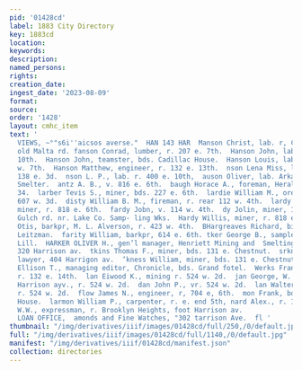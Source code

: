 ```yaml
---
pid: '01428cd'
label: 1883 City Directory
key: 1883cd
location: 
keywords: 
description: 
named_persons: 
rights: 
creation_date: 
ingest_date: '2023-08-09'
format: 
source: 
order: '1428'
layout: cmhc_item
text: '                                                                       POLORADO
  VIEWS, ~°"s6i''aicsos averse."  HAN 143 HAR  Manson Christ, lab. r, Chestnut nr.
  old Malta rd. fanson Conrad, lumber, r. 207 e. 7th.  Hanson John, lab. r. 407 e.
  10th.  Hanson John, teamster, bds. Cadillac House.  Hanson Louis, lab. r. rear 133
  w. 7th.  Hanson Matthew, engineer, r. 132 e. 13th.  nson Lena Miss, laundry, r.
  138 e. 3d.  nson L. P., lab. r. 400 e. 10th,  auson Oliver, lab. Arkansas Valley
  Smelter.  antz A. B., v. 816 e. 6th.  baugh Horace A., foreman, Herald, r. 212 w.
  34.  larber Tevis S., miner, bds. 227 e. 6th.  lardie William M., ore hauler, r.
  607 w. 3d.  disty William B. M., fireman, r. rear 112 w. 4th.  lardy Charles P.,
  miner, r. 818 e. 6th.  fardy Jobn, v. 114 w. 4th.  dy Jolin, miner, 1. California
  Gulch rd. nr. Lake Co. Samp- ling Wks.  Hardy Willis, miner, r. 818 e, 6th.  RHlargon
  Otis, barkpr, M. L. Alverson, r. 423 w. 4th.  BHargreaves Richard, bikemith, Charles
  Leitzman.  farity William, barkpr, 614 e. 6th. tker George B., sampler, s. end Carbonate
  Lill.  HARKER OLIVER H., gen’l manager, Henriett Mining and  Smelting Co., office
  320 Harrison av.  tkins Thomas F., miner, bds. 131 e. Chestnut.  srkness John C.,
  lawyer, 404 Harrigon av.  ‘kness William, miner, bds. 131 e. Chestnut.  arktader
  Ellison T., managing editor, Chronicle, bds. Grand fotel.  Werks Frank, engineer,
  r. 132 e. 14th.  lan Eiwood K., mining r. 524 w. 2d.  jan George, W. mining, 225
  Harrison ayv., r. 524 w. 2d.  dan John P., vr. 524 w. 2d.  lan Walter 3., mining,
  r. 524 w. 2d.  flow James N., engineer, r, 704 e, 6th.  mon Frank, bds. Sangster
  House.  larmon William P., carpenter, r. e. end 5th, nard Alex., r. 140 w. 4th.  rold
  W.W., expressman, r. Brooklyn Heights, foot Harrison av.                 FIRTH NATIONAL
  LOAN OFFICE,  amonds and Fine Watches, "302 tarrison Ave.  fl '
thumbnail: "/img/derivatives/iiif/images/01428cd/full/250,/0/default.jpg"
full: "/img/derivatives/iiif/images/01428cd/full/1140,/0/default.jpg"
manifest: "/img/derivatives/iiif/01428cd/manifest.json"
collection: directories
---
```

